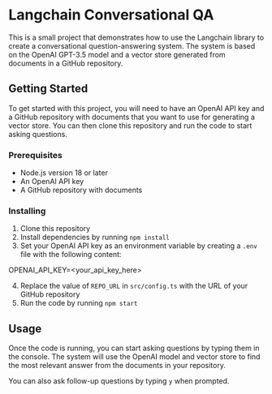 # Langchain Conversational QA

This is a small project that demonstrates how to use the Langchain library to create a conversational question-answering system. The system is based on the OpenAI GPT-3.5 model and a vector store generated from documents in a GitHub repository.

## Getting Started

To get started with this project, you will need to have an OpenAI API key and a GitHub repository with documents that you want to use for generating a vector store. You can then clone this repository and run the code to start asking questions.

### Prerequisites

- Node.js version 18 or later
- An OpenAI API key
- A GitHub repository with documents

### Installing

1. Clone this repository
2. Install dependencies by running `npm install`
3. Set your OpenAI API key as an environment variable by creating a `.env` file with the following content:

OPENAI_API_KEY=<your_api_key_here>

4. Replace the value of `REPO_URL` in `src/config.ts` with the URL of your GitHub repository
5. Run the code by running `npm start`

## Usage

Once the code is running, you can start asking questions by typing them in the console. The system will use the OpenAI model and vector store to find the most relevant answer from the documents in your repository.

You can also ask follow-up questions by typing `y` when prompted.

